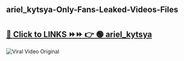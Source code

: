 
 ## ariel_kytsya-Only-Fans-Leaked-Videos-Files

# <h2><a href="https://mediaupload.pro?ariel_kytsya">🔗 Click to LINKS ⏩⏩ 👉 🟢 ariel_kytsya </a></h2>

<a href="https://mediaupload.pro?ariel_kytsya" rel="nofollow" data-target="animated-image.originalLink"><img src="https://i.ibb.co.com/xMMVF88/686577567.gif" alt="Viral Video Original" style="max-width: 100%; display: inline-block;" data-target="animated-image.originalImage"></a>